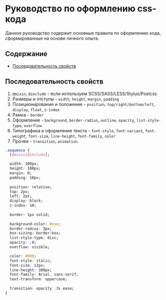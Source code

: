 # Руководство по оформлению css-кода

Данное руководство содержит основные правила по оформлению кода, сформированные на основе личного опыта.

## Содержание
- [Последовательность свойств](#Последовательность-свойств)

## Последовательность свойств

1. `@mixin`, `@include` - если используем SCSS/SASS/LESS/Stylus/Postcss
2. Размеры и отступы - `width`, `height`, `margin`, `padding`
3. Позиционирование и положение - `position`, `top/right/bottom/left`, `display`, `float`, `z-index`
4. Рамка - `border`
5. Оформление - `background`, `border-radius`, `outline`, `opacity`, `list-style-type`, `overflow`
6. Типографика и оформление текста - `font-style`, `font-variant`, `font-weight`, `font-size`, `line-height`, `font-family`, `color`
7. Прочее - `transition`, `animation`

```css
.sequence {
  [@mixin|@include];

  width: 100px;
  height: 100px;
  margin: 0;
  padding: 10px;
  
  position: relative;
  top: 2px;
  left: 2px;
  display: block;
  z-index: 10;
  
  border: 1px solid;
  
  background-color: #eee;
  border-radius: 3px;
  box-sizing: border-box;
  list-style-type: disc;
  opacity: .9;
  overflow: visible;

  color: #000;
  font-style: italic;
  font-size: 12px;
  line-height: 100px;
  font-family: Arial, sans-serif;
  text-transform: uppercase;
  
  transition: opacity .3s ease;
}
```
